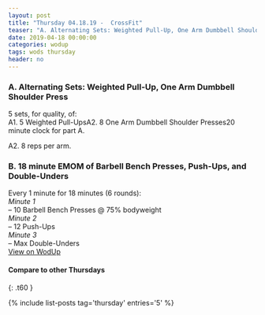 ```yaml
---
layout: post
title: "Thursday 04.18.19 -  CrossFit"
teaser: "A. Alternating Sets: Weighted Pull-Up, One Arm Dumbbell Shoulder Press<br/> B.  18 minute EMOM of Barbell Bench Presses, Push-Ups, and Double-Unders"
date: 2019-04-18 00:00:00
categories: wodup
tags: wods thursday
header: no
---
```



<h3>A. Alternating Sets: Weighted Pull-Up, One Arm Dumbbell Shoulder Press</h3>
5 sets, for quality,  of:<br/>A1. 5 Weighted Pull-UpsA2. 8 One Arm Dumbbell Shoulder Presses20 minute clock for part A.

A2. 8 reps per arm.
<h3>B.  18 minute EMOM of Barbell Bench Presses, Push-Ups, and Double-Unders</h3>
Every 1 minute for 18 minutes (6 rounds):<br/><em>Minute 1</em><br/>– 10 Barbell Bench Presses @ 75% bodyweight<br/><em>Minute 2</em><br/>– 12 Push-Ups<br/><em>Minute 3</em><br/>– Max Double-Unders<br/>
<a href="https://www.wodup.com/gyms/asphodel/wods/15301" target="blank">View on WodUp</a>


#### Compare to other Thursdays
{: .t60 }

{% include list-posts tag='thursday' entries='5' %}